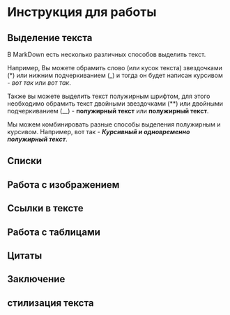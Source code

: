 # Инструкция для работы

## Выделение текста
В MarkDown есть несколько различных способов выделить текст.

Например, Вы можете обрамить слово (или кусок текста) звездочками (*) или нижним подчеркиванием (_) и тогда он будет написан курсивом - *вот так* или _вот так_.

Также вы можете выделить текст полужирным шрифтом, для этого необходимо обрамить текст двойными звездочками (**) или двойными подчеркиванием (__) - **полужирный текст** или __полужирный текст__.

Мы можем комбинировать разные способы выделения полужирным и курсивом. Например, вот так - **_Курсивный и одновременно полужирный текст_**.

## Списки

## Работа с изображением

## Ссылки в тексте

## Работа с таблицами

## Цитаты

## Заключение

## стилизация текста 

